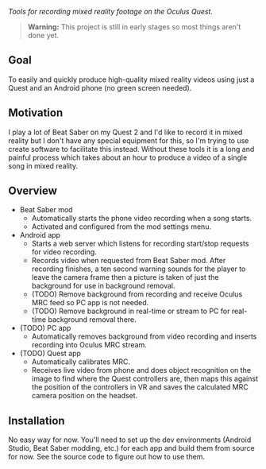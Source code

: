 _Tools for recording mixed reality footage on the Oculus Quest._

> **Warning:** This project is still in early stages so most things aren't done yet.

## Goal

To easily and quickly produce high-quality mixed reality videos using just a Quest and an Android phone (no green screen needed).

## Motivation

I play a lot of Beat Saber on my Quest 2 and I'd like to record it in mixed reality but I don't have any special equipment for this, so I'm trying to use create software to facilitate this instead. Without these tools it is a long and painful process which takes about an hour to produce a video of a single song in mixed reality.

## Overview

- Beat Saber mod
  - Automatically starts the phone video recording when a song starts.
  - Activated and configured from the mod settings menu.
- Android app
  - Starts a web server which listens for recording start/stop requests for video recording.
  - Records video when requested from Beat Saber mod. After recording finishes, a ten second warning sounds for the player to leave the camera frame then a picture is taken of just the background for use in background removal.
  - (TODO) Remove background from recording and receive Oculus MRC feed so PC app is not needed.
  - (TODO) Remove background in real-time or stream to PC for real-time background removal there.
- (TODO) PC app
  - Automatically removes background from video recording and inserts recording into Oculus MRC stream.
- (TODO) Quest app
  - Automatically calibrates MRC.
  - Receives live video from phone and does object recognition on the image to find where the Quest controllers are, then maps this against the position of the controllers in VR and saves the calculated MRC camera position on the headset.

## Installation

No easy way for now. You'll need to set up the dev environments (Android Studio, Beat Saber modding, etc.) for each app and build them from source for now. See the source code to figure out how to use them.
